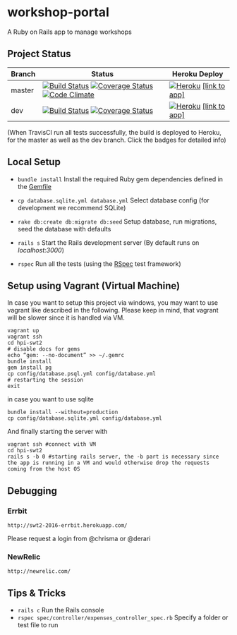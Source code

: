 # workshop-portal

A Ruby on Rails app to manage workshops

## Project Status

Branch      | Status     | Heroku Deploy
----------- | ---------- | ---------- 
master  | [![Build Status](https://travis-ci.org/hpi-swt2/workshop-portal.svg?branch=master)](https://travis-ci.org/hpi-swt2/workshop-portal) [![Coverage Status](https://coveralls.io/repos/github/hpi-swt2/workshop-portal/badge.svg?branch=master)](https://coveralls.io/github/hpi-swt2/workshop-portal?branch=master) [![Code Climate](https://codeclimate.com/github/hpi-swt2/workshop-portal/badges/gpa.svg)](https://codeclimate.com/github/hpi-swt2/workshop-portal/issues) | [![Heroku](https://heroku-badge.herokuapp.com/?app=workshop-portal)](http://workshop-portal.herokuapp.com/) [[link to app]](http://workshop-portal.herokuapp.com/)
dev  | [![Build Status](https://travis-ci.org/hpi-swt2/workshop-portal.svg?branch=dev)](https://travis-ci.org/hpi-swt2/workshop-portal) [![Coverage Status](https://coveralls.io/repos/github/hpi-swt2/workshop-portal/badge.svg?branch=dev)](https://coveralls.io/github/hpi-swt2/workshop-portal?branch=dev) | [![Heroku](https://heroku-badge.herokuapp.com/?app=workshop-portal-dev)](http://workshop-portal-dev.herokuapp.com/) [[link to app]](http://workshop-portal-dev.herokuapp.com/)

(When TravisCI run all tests successfully, the build is deployed to Heroku, for the master as well as the dev branch. Click the badges for detailed info)

## Local Setup

* `bundle install` Install the required Ruby gem dependencies defined in the [Gemfile](https://github.com/hpi-swt2/workshop-portal/blob/master/Gemfile)

* `cp database.sqlite.yml database.yml` Select database config (for development we recommend SQLite) 

* `rake db:create db:migrate db:seed` Setup database, run migrations, seed the database with defaults

* `rails s` Start the Rails development server (By default runs on _localhost:3000_)

* `rspec` Run all the tests (using the [RSpec](http://rspec.info/) test framework)

## Setup using Vagrant (Virtual Machine)

In case you want to setup this project via windows, you may want to use vagrant like described in the following. Please keep in mind, that vagrant will be slower since it is handled via VM.

```
vagrant up
vagrant ssh
cd hpi-swt2
# disable docs for gems
echo “gem: --no-document” >> ~/.gemrc
bundle install
gem install pg
cp config/database.psql.yml config/database.yml
# restarting the session
exit
```

in case you want to use sqlite

```
bundle install --without=production
cp config/database.sqlite.yml config/database.yml
```

And finally starting the server with

```
vagrant ssh #connect with VM
cd hpi-swt2
rails s -b 0 #starting rails server, the -b part is necessary since the app is running in a VM and would otherwise drop the requests coming from the host OS
```

## Debugging

### Errbit
```
http://swt2-2016-errbit.herokuapp.com/
```

Please request a login from @chrisma or @derari

### NewRelic
`http://newrelic.com/`

## Tips & Tricks
* `rails c` Run the Rails console
* `rspec spec/controller/expenses_controller_spec.rb` Specify a folder or test file to run

